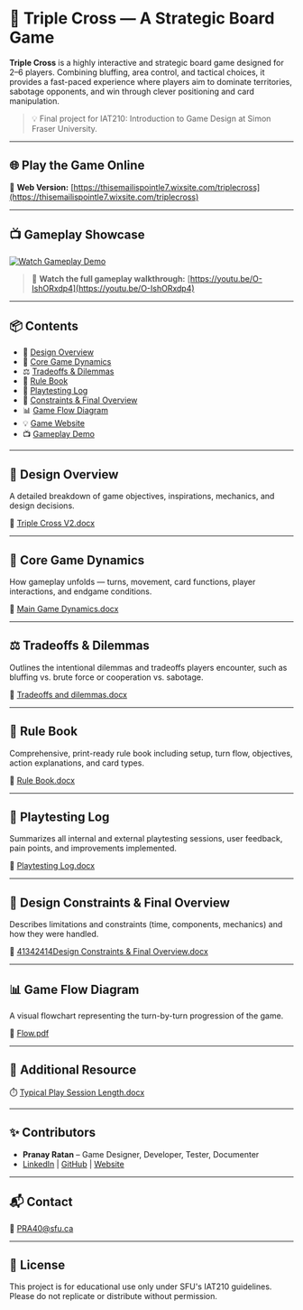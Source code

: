 # 🎲 Triple Cross — A Strategic Board Game

**Triple Cross** is a highly interactive and strategic board game designed for 2–6 players. Combining bluffing, area control, and tactical choices, it provides a fast-paced experience where players aim to dominate territories, sabotage opponents, and win through clever positioning and card manipulation.

> 💡 Final project for IAT210: Introduction to Game Design at Simon Fraser University.

---

## 🌐 Play the Game Online

🚀 **Web Version:** [https://thisemailispointle7.wixsite.com/triplecross](https://thisemailispointle7.wixsite.com/triplecross)

---

## 📺 Gameplay Showcase

[![Watch Gameplay Demo](https://img.youtube.com/vi/O-IshORxdp4/maxresdefault.jpg)](https://youtu.be/O-IshORxdp4)

> 🎥 **Watch the full gameplay walkthrough:** [https://youtu.be/O-IshORxdp4](https://youtu.be/O-IshORxdp4)

---

## 📦 Contents

- 🎯 [Design Overview](#design-overview)
- 🧠 [Core Game Dynamics](#core-game-dynamics)
- ⚖️ [Tradeoffs & Dilemmas](#tradeoffs--dilemmas)
- 📘 [Rule Book](#rule-book)
- 🧪 [Playtesting Log](#playtesting-log)
- 📐 [Constraints & Final Overview](#design-constraints--final-overview)
- 📊 [Game Flow Diagram](#game-flow-diagram)
- 💡 [Game Website](#web-version)
- 📺 [Gameplay Demo](#gameplay-showcase)

---

## 🎯 Design Overview

A detailed breakdown of game objectives, inspirations, mechanics, and design decisions.

📄 [Triple Cross V2.docx](./Triple%20Cross%20V2.docx)

---

## 🧠 Core Game Dynamics

How gameplay unfolds — turns, movement, card functions, player interactions, and endgame conditions.

📄 [Main Game Dynamics.docx](./Main%20Game%20Dynamics.docx)

---

## ⚖️ Tradeoffs & Dilemmas

Outlines the intentional dilemmas and tradeoffs players encounter, such as bluffing vs. brute force or cooperation vs. sabotage.

📄 [Tradeoffs and dilemmas.docx](./Tradeoffs%20and%20dilemmas.docx)

---

## 📘 Rule Book

Comprehensive, print-ready rule book including setup, turn flow, objectives, action explanations, and card types.

📄 [Rule Book.docx](./Rule%20Book.docx)

---

## 🧪 Playtesting Log

Summarizes all internal and external playtesting sessions, user feedback, pain points, and improvements implemented.

📄 [Playtesting Log.docx](./Playtesting%20Log.docx)

---

## 📐 Design Constraints & Final Overview

Describes limitations and constraints (time, components, mechanics) and how they were handled.

📄 [41342414Design Constraints & Final Overview.docx](./41342414Design%20Constraints%20%26%20Final%20Overview.docx)

---

## 📊 Game Flow Diagram

A visual flowchart representing the turn-by-turn progression of the game.

📄 [Flow.pdf](./Flow.pdf)

---

## 📍 Additional Resource

⏱️ [Typical Play Session Length.docx](./Typical%20Play%20Session%20Length.docx)

---

## ✨ Contributors

- **Pranay Ratan** – Game Designer, Developer, Tester, Documenter  
- [LinkedIn](https://www.linkedin.com/in/pranay-ratan/) | [GitHub](https://github.com/pranay-ratan) | [Website](https://pranayratan.info)

---

## 📬 Contact

📧 [PRA40@sfu.ca](mailto:PRA40@sfu.ca)

---

## 🧠 License

This project is for educational use only under SFU's IAT210 guidelines.  
Please do not replicate or distribute without permission.

